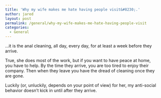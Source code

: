 ```yaml
---
title: 'Why my wife makes me hate having people visit&#8230;.'
author: jared
layout: post
permalink: /general/why-my-wife-makes-me-hate-having-people-visit
categories:
  - General
---
```

&#8230;it is the anal cleaning, all day, every day, for at least a week before they arrive.

True, she does most of the work, but if you want to have peace at home, you have to help. By the time they arrive, you are too tired to enjoy their company. Then when they leave you have the dread of cleaning once they are gone.

Luckily (or, unluckily, depends on your point of view) for her, my anti-social behavior doesn&#8217;t kick in until after they arrive.